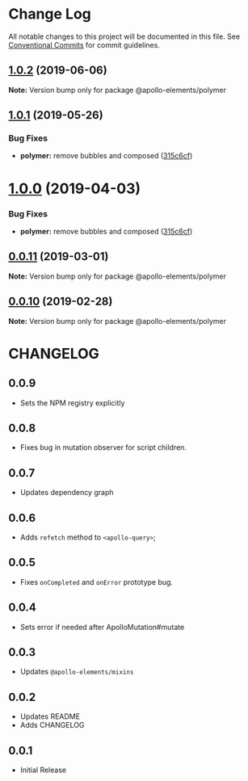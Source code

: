 # Change Log

All notable changes to this project will be documented in this file.
See [Conventional Commits](https://conventionalcommits.org) for commit guidelines.

## [1.0.2](https://github.com/apollo-elements/apollo-elements/compare/@apollo-elements/polymer@1.0.1...@apollo-elements/polymer@1.0.2) (2019-06-06)

**Note:** Version bump only for package @apollo-elements/polymer





## [1.0.1](https://github.com/apollo-elements/apollo-elements/compare/@apollo-elements/polymer@0.0.11...@apollo-elements/polymer@1.0.1) (2019-05-26)


### Bug Fixes

* **polymer:** remove bubbles and composed ([315c6cf](https://github.com/apollo-elements/apollo-elements/commit/315c6cf))





# [1.0.0](https://github.com/apollo-elements/apollo-elements/compare/@apollo-elements/polymer@0.0.11...@apollo-elements/polymer@1.0.0) (2019-04-03)


### Bug Fixes

* **polymer:** remove bubbles and composed ([315c6cf](https://github.com/apollo-elements/apollo-elements/commit/315c6cf))





## [0.0.11](https://github.com/apollo-elements/apollo-elements/compare/@apollo-elements/polymer@0.0.10...@apollo-elements/polymer@0.0.11) (2019-03-01)

**Note:** Version bump only for package @apollo-elements/polymer





## [0.0.10](https://github.com/apollo-elements/apollo-elements/compare/@apollo-elements/polymer@0.0.9...@apollo-elements/polymer@0.0.10) (2019-02-28)

**Note:** Version bump only for package @apollo-elements/polymer





# CHANGELOG

## 0.0.9
- Sets the NPM registry explicitly

## 0.0.8
- Fixes bug in mutation observer for script children.

## 0.0.7
- Updates dependency graph

## 0.0.6
- Adds `refetch` method to `<apollo-query>`;

## 0.0.5
- Fixes `onCompleted` and `onError` prototype bug.

## 0.0.4
- Sets error if needed after ApolloMutation#mutate

## 0.0.3
- Updates `@apollo-elements/mixins`

## 0.0.2
- Updates README
- Adds CHANGELOG

## 0.0.1
- Initial Release
